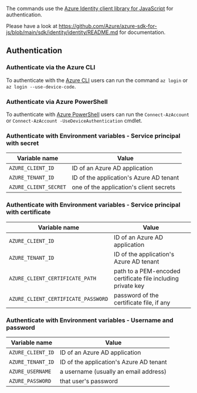 The commands use the [Azure Identity client library for JavaScript](https://www.npmjs.com/package/@azure/identity) for authentication.

Please have a look at https://github.com/Azure/azure-sdk-for-js/blob/main/sdk/identity/identity/README.md for documentation.

## Authentication

### Authenticate via the Azure CLI

To authenticate with the [Azure CLI](https://github.com/Azure/azure-cli) users can run the command `az login` or `az login --use-device-code`.

### Authenticate via Azure PowerShell

To authenticate with [Azure PowerShell](https://github.com/Azure/azure-powershell) users can run the `Connect-AzAccount` or `Connect-AzAccount -UseDeviceAuthentication` cmdlet.

### Authenticate with Environment variables - Service principal with secret

| Variable name         | Value                                   |
| --------------------- | --------------------------------------- |
| `AZURE_CLIENT_ID`     | ID of an Azure AD application           |
| `AZURE_TENANT_ID`     | ID of the application's Azure AD tenant |
| `AZURE_CLIENT_SECRET` | one of the application's client secrets |

### Authenticate with Environment variables - Service principal with certificate

| Variable name                       | Value                                                        |
| ----------------------------------- | ------------------------------------------------------------ |
| `AZURE_CLIENT_ID`                   | ID of an Azure AD application                                |
| `AZURE_TENANT_ID`                   | ID of the application's Azure AD tenant                      |
| `AZURE_CLIENT_CERTIFICATE_PATH`     | path to a PEM-encoded certificate file including private key |
| `AZURE_CLIENT_CERTIFICATE_PASSWORD` | password of the certificate file, if any                     |

### Authenticate with Environment variables - Username and password

| Variable name     | Value                                   |
| ----------------- | --------------------------------------- |
| `AZURE_CLIENT_ID` | ID of an Azure AD application           |
| `AZURE_TENANT_ID` | ID of the application's Azure AD tenant |
| `AZURE_USERNAME`  | a username (usually an email address)   |
| `AZURE_PASSWORD`  | that user's password                    |


